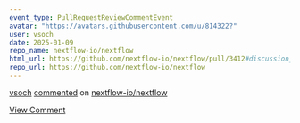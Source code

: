 ```yaml
---
event_type: PullRequestReviewCommentEvent
avatar: "https://avatars.githubusercontent.com/u/814322?"
user: vsoch
date: 2025-01-09
repo_name: nextflow-io/nextflow
html_url: https://github.com/nextflow-io/nextflow/pull/3412#discussion_r1909563406
repo_url: https://github.com/nextflow-io/nextflow
---
```


<a href='https://github.com/vsoch' target='_blank'>vsoch</a> <a href='https://github.com/nextflow-io/nextflow/pull/3412#discussion_r1909563406' target='_blank'>commented</a> on <a href='https://github.com/nextflow-io/nextflow' target='_blank'>nextflow-io/nextflow</a>

<a href='https://github.com/nextflow-io/nextflow/pull/3412#discussion_r1909563406' target='_blank'>View Comment</a>